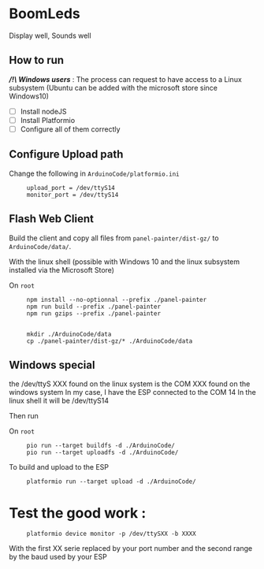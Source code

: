 

 # BoomLeds

 Display well, Sounds well

 ## How to run

***/!\\ Windows users*** : The process can request to have access to a Linux subsystem (Ubuntu can be added with the microsoft store since Windows10)

 - [ ] Install nodeJS
 - [ ] Install Platformio
 - [ ] Configure all of them correctly

 ## Configure Upload path

 Change the following in `ArduinoCode/platformio.ini`

         upload_port = /dev/ttyS14
         monitor_port = /dev/ttyS14

 ## Flash Web Client

Build the client and copy all files from `panel-painter/dist-gz/` to `ArduinoCode/data/`.

With the linux shell (possible with Windows 10 and the linux subsystem installed via the Microsoft Store)

On `root`
 
         npm install --no-optionnal --prefix ./panel-painter
         npm run build --prefix ./panel-painter
         npm run gzips --prefix ./panel-painter


         mkdir ./ArduinoCode/data
         cp ./panel-painter/dist-gz/* ./ArduinoCode/data

## Windows special

the /dev/ttyS XXX found on the linux system is the COM XXX found on the windows system
In my case, I have the ESP connected to the COM 14
In the linux shell it will be /dev/ttyS14

Then run

On `root`

         pio run --target buildfs -d ./ArduinoCode/
         pio run --target uploadfs -d ./ArduinoCode/
         
To build and upload to the ESP

         platformio run --target upload -d ./ArduinoCode/
         
# Test the good work :

         platformio device monitor -p /dev/ttySXX -b XXXX

With the first XX serie replaced by your port number and the second range by the baud used by your ESP
